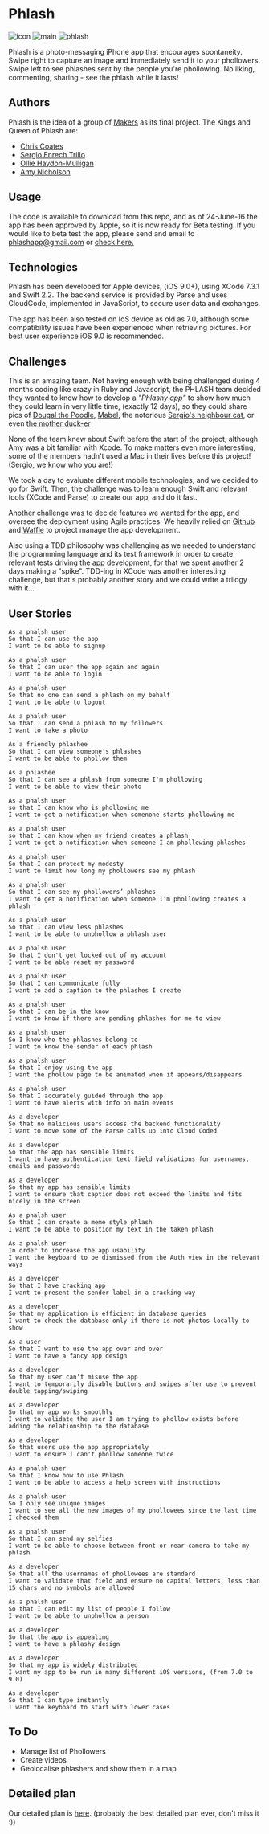 # Phlash
![icon](http://i.imgur.com/Hpd3YgW.png) ![main](http://i.imgur.com/0BaY523.png) ![phlash](http://i.imgur.com/3P3he6l.png)

Phlash is a photo-messaging iPhone app that encourages spontaneity. Swipe right to capture an image and immediately send it to your phollowers. Swipe left to see phlashes sent by the people you're phollowing. No liking, commenting, sharing - see the phlash while it lasts!

## Authors

Phlash is the idea of a group of [Makers](http://www.makersacademy.com/) as its final project. The Kings and Queen of Phlash are:

 * [Chris Coates](https://github.com/chriscoates)
 * [Sergio Enrech Trillo](https://github.com/tigretoncio)
 * [Ollie Haydon-Mulligan](https://github.com/ollieh-m)
 * [Amy Nicholson](https://github.com/missamynicholson)

## Usage

The code is available to download from this repo, and as of 24-June-16 the app has been approved by Apple, so it is now ready for Beta testing. If you would like to beta test the app, please send and email to phlashapp@gmail.com or [check here.](https://phlash.herokuapp.com/)

## Technologies

Phlash has been developed for Apple devices, (iOS 9.0+), using XCode 7.3.1 and Swift 2.2. The backend service is provided by Parse and uses CloudCode, implemented in JavaScript, to secure user data and exchanges.  

The app has been also tested on IoS device as old as 7.0, although some compatibility issues have been experienced when retrieving pictures. For best user experience iOS 9.0 is recommended.

## Challenges

This is an amazing team. Not having enough with being challenged during 4 months coding like crazy in Ruby and Javascript, the PHLASH team decided they wanted to know how to develop a *"Phlashy app"* to show how much they could learn in very little time, (exactly 12 days), so they could share pics of [Dougal the Poodle](http://i.imgur.com/0pCDeFB.png?1), [Mabel](http://i.imgur.com/ZI8mXE7.jpg), the notorious [Sergio's neighbour cat](http://i.imgur.com/e6TL1Sr.png), or even [the mother duck-er](http://i.imgur.com/aTSMhz9.png)

None of the team knew about Swift before the start of the project, although Amy was a bit familiar with Xcode.  To make matters even more interesting, some of the members hadn't used a Mac in their lives before this project! (Sergio, we know who you are!)

We took a day to evaluate different mobile technologies, and we decided to go for Swift. Then, the challenge was to learn enough Swift and relevant tools (XCode and Parse) to create our app, and do it fast.

Another challenge was to decide features we wanted for the app, and oversee the deployment using Agile practices. We heavily relied on [Github](https://github.com) and [Waffle](https://waffle.io) to project manage the app development.

Also using a TDD philosophy was challenging as we needed to understand the programming language and its test framework in order to create relevant tests driving the app development, for that we spent another 2 days making a "spike". TDD-ing in XCode was another interesting challenge, but that's probably another story and we could write a trilogy with it...

## User Stories
```
As a phalsh user
So that I can use the app
I want to be able to signup
```
```
As a phalsh user
So that I can user the app again and again
I want to be able to login
```
```
As a phalsh user
So that no one can send a phlash on my behalf
I want to be able to logout
```
```
As a phalsh user
So that I can send a phlash to my followers
I want to take a photo
```
```
As a friendly phlashee
So that I can view someone's phlashes
I want to be able to phollow them
```
```
As a phlashee
So that I can see a phlash from someone I'm phollowing
I want to be able to view their photo
```
```
As a phalsh user
so that I can know who is phollowing me
I want to get a notification when somenone starts phollowing me
```
```
As a phalsh user
so that I can know when my friend creates a phlash
I want to get a notification when someone I am phollowing phlashes
```
```
As a phalsh user
So that I can protect my modesty
I want to limit how long my phollowers see my phlash
```
```
As a phalsh user
So that I can see my phollowers’ phlashes
I want to get a notification when someone I’m phollowing creates a phlash
```
```
As a phalsh user
So that I can view less phlashes
I want to be able to unphollow a phlash user
```
```
As a phalsh user
So that I don't get locked out of my account
I want to be able reset my password
```
```
As a phalsh user
So that I can communicate fully
I want to add a caption to the phlashes I create
```
```
As a phalsh user
So that I can be in the know
I want to know if there are pending phlashes for me to view
```
```
As a phalsh user
So I know who the phlashes belong to
I want to know the sender of each phlash
```
```
As a phalsh user
So that I enjoy using the app
I want the phollow page to be animated when it appears/disappears
```
```
As a phalsh user
So that I accurately guided through the app
I want to have alerts with info on main events
```
```
As a developer
So that no malicious users access the backend functionality
I want to move some of the Parse calls up into Cloud Coded
```
```
As a developer
So that the app has sensible limits
I want to have authentication text field validations for usernames, emails and passwords
```
```
As a developer
So that my app has sensible limits
I want to ensure that caption does not exceed the limits and fits nicely in the screen
```
```
As a phalsh user
So that I can create a meme style phlash
I want to be able to position my text in the taken phlash
```
```
As a phalsh user
In order to increase the app usability
I want the keyboard to be dismissed from the Auth view in the relevant ways
```
```
As a developer
So that I have cracking app
I want to present the sender label in a cracking way
```
```
As a developer
So that my application is efficient in database queries
I want to check the database only if there is not photos locally to show
```
```
As a user
So that I want to use the app over and over
I want to have a fancy app design
```
```
As a developer
So that my user can't misuse the app
I want to temporarily disable buttons and swipes after use to prevent double tapping/swiping
```
```
As a developer
So that my app works smoothly
I want to validate the user I am trying to phollow exists before adding the relationship to the database
```
```  
As a developer
So that users use the app appropriately
I want to ensure I can't phollow someone twice
```  
```
As a phalsh user
So that I know how to use Phlash
I want to be able to access a help screen with instructions
```
```
As a phalsh user
So I only see unique images
I want to see all the new images of my phollowees since the last time I checked them
```  
```
As a phalsh user
So that I can send my selfies
I want to be able to choose between front or rear camera to take my phlash
```  
```
As a developer
So that all the usernames of phollowees are standard
I want to validate that field and ensure no capital letters, less than 15 chars and no symbols are allowed
```  
```
As a phalsh user
So that I can edit my list of people I follow
I want to be able to unphollow a person
```  
```
As a developer
So that the app is appealing
I want to have a phlashy design
```  
```
As a developer
So that my app is widely distributed
I want my app to be run in many different iOS versions, (from 7.0 to 9.0)
```
```
As a developer
So that I can type instantly
I want the keyboard to start with lower cases
```

## To Do
- Manage list of Phollowers
- Create videos
- Geolocalise phlashers and show them in a map

## Detailed plan
Our detailed plan is [here](https://www.youtube.com/watch?v=LfmrHTdXgK4).
(probably the best detailed plan ever, don't miss it :))
